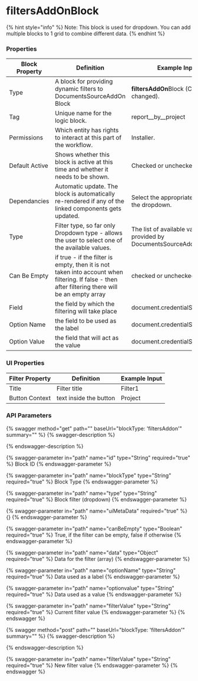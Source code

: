 # filtersAddOnBlock

{% hint style="info" %}
Note: This block is used for dropdown. You can add multiple blocks to 1 grid to combine different data.&#x20;
{% endhint %}

### Properties

| Block Property | Definition                                                                                                                                       | Example Input                                                         |
| -------------- | ------------------------------------------------------------------------------------------------------------------------------------------------ | --------------------------------------------------------------------- |
| Type           | A block for providing dynamic filters to DocumentsSourceAddOn Block                                                                              | **filtersAddOn**Block (Can't be changed).                             |
| Tag            | Unique name for the logic block.                                                                                                                 | report\__by\__project                                                 |
| Permissions    | Which entity has rights to interact at this part of the workflow.                                                                                | Installer.                                                            |
| Default Active | Shows whether this block is active at this time and whether it needs to be shown.                                                                | Checked or unchecked.                                                 |
| Dependancies   | Automatic update. The block is automatically re-rendered if any of the linked components gets updated.                                           | Select the appropriate block from the dropdown.                       |
| Type           | Filter type, so far only Dropdown type - allows the user to select one of the available values.                                                  | The list of available values is provided by DocumentsSourceAddonBlock |
| Can Be Empty   | if true - if the filter is empty, then it is not taken into account when filtering. If false - then after filtering there will be an empty array | checked or unchecked                                                  |
| Field          | the field by which the filtering will take place                                                                                                 | document.credentialSubject.0.ref                                      |
| Option Name    | the field to be used as the label                                                                                                                | document.credentialSubject.0.id                                       |
| Option Value   | the field that will act as the value                                                                                                             | document.credentialSubject.0.id                                       |

### UI Properties

| Filter Property | Definition             | Example Input |
| --------------- | ---------------------- | ------------- |
| Title           | Filter title           | Filter1       |
| Button Context  | text inside the button | Project       |

### API Parameters

{% swagger method="get" path="" baseUrl="blockType: 'filtersAddon'" summary="" %}
{% swagger-description %}

{% endswagger-description %}

{% swagger-parameter in="path" name="id" type="String" required="true" %}
Block ID
{% endswagger-parameter %}

{% swagger-parameter in="path" name="blockType" type="String" required="true" %}
Block Type
{% endswagger-parameter %}

{% swagger-parameter in="path" name="type" type="String" required="true" %}
Block filter (dropdown)
{% endswagger-parameter %}

{% swagger-parameter in="path" name="uiMetaData" required="true" %}
{}
{% endswagger-parameter %}

{% swagger-parameter in="path" name="canBeEmpty" type="Boolean" required="true" %}
True, if the filter can be empty, false if otherwise
{% endswagger-parameter %}

{% swagger-parameter in="path" name="data" type="Object" required="true" %}
Data for the filter (array)
{% endswagger-parameter %}

{% swagger-parameter in="path" name="optionName" type="String" required="true" %}
Data used as a label
{% endswagger-parameter %}

{% swagger-parameter in="path" name="optionvalue" type="String" required="true" %}
Data used as a value
{% endswagger-parameter %}

{% swagger-parameter in="path" name="filterValue" type="String" required="true" %}
Current filter value
{% endswagger-parameter %}
{% endswagger %}

{% swagger method="post" path="" baseUrl="blockType: 'filtersAddon'" summary="" %}
{% swagger-description %}

{% endswagger-description %}

{% swagger-parameter in="path" name="filterValue" type="String" required="true" %}
New filter value
{% endswagger-parameter %}
{% endswagger %}
